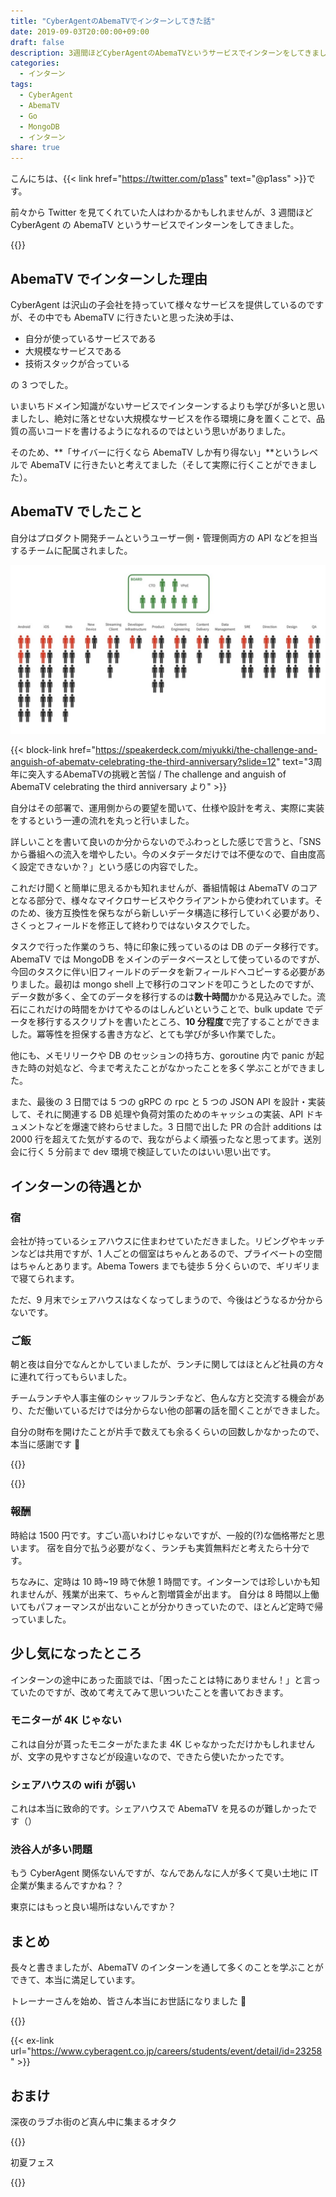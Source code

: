 ```yaml
---
title: "CyberAgentのAbemaTVでインターンしてきた話"
date: 2019-09-03T20:00:00+09:00
draft: false
description: 3週間ほどCyberAgentのAbemaTVというサービスでインターンをしてきました。Goを使った開発を行い、メモリリークやDBのセッションの持ち方、goroutine内でpanicが起きた時の対処など、今まで考えたことがなかったことを多く学ぶことができました。
categories:
  - インターン
tags:
  - CyberAgent
  - AbemaTV
  - Go
  - MongoDB
  - インターン
share: true
---
```


こんにちは、{{< link href="https://twitter.com/p1ass" text="@p1ass" >}}です。

前々から Twitter を見てくれていた人はわかるかもしれませんが、3 週間ほど CyberAgent の AbemaTV というサービスでインターンをしてきました。

{{<twitter url="https://twitter.com/p1ass/status/1158995483240439808" >}}

<!--more-->

## AbemaTV でインターンした理由

CyberAgent は沢山の子会社を持っていて様々なサービスを提供しているのですが、その中でも AbemaTV に行きたいと思った決め手は、

- 自分が使っているサービスである
- 大規模なサービスである
- 技術スタックが合っている

の 3 つでした。

いまいちドメイン知識がないサービスでインターンするよりも学びが多いと思いましたし、絶対に落とせない大規模なサービスを作る環境に身を置くことで、品質の高いコードを書けるようになれるのではという思いがありました。

そのため、**「サイバーに行くなら AbemaTV しか有り得ない」**というレベルで AbemaTV に行きたいと考えてました（そして実際に行くことができました）。

## AbemaTV でしたこと

自分はプロダクト開発チームというユーザー側・管理側両方の API などを担当するチームに配属されました。

![チーム図](team.png)

{{< block-link href="https://speakerdeck.com/miyukki/the-challenge-and-anguish-of-abematv-celebrating-the-third-anniversary?slide=12" text="3周年に突入するAbemaTVの挑戦と苦悩 / The challenge and anguish of AbemaTV celebrating the third anniversary より" >}}

自分はその部署で、運用側からの要望を聞いて、仕様や設計を考え、実際に実装をするという一連の流れを丸っと行いました。

詳しいことを書いて良いのか分からないのでふわっとした感じで言うと、「SNS から番組への流入を増やしたい。今のメタデータだけでは不便なので、自由度高く設定できないか？」という感じの内容でした。

これだけ聞くと簡単に思えるかも知れませんが、番組情報は AbemaTV のコアとなる部分で、様々なマイクロサービスやクライアントから使われています。そのため、後方互換性を保ちながら新しいデータ構造に移行していく必要があり、さくっとフィールドを修正して終わりではないタスクでした。

タスクで行った作業のうち、特に印象に残っているのは DB のデータ移行です。
AbemaTV では MongoDB をメインのデータベースとして使っているのですが、今回のタスクに伴い旧フィールドのデータを新フィールドへコピーする必要がありました。最初は mongo shell 上で移行のコマンドを叩こうとしたのですが、データ数が多く、全てのデータを移行するのは**数十時間**かかる見込みでした。流石にこれだけの時間をかけてやるのはしんどいということで、bulk update でデータを移行するスクリプトを書いたところ、**10 分程度**で完了することができました。冪等性を担保する書き方など、とても学びが多い作業でした。

他にも、メモリリークや DB のセッションの持ち方、goroutine 内で panic が起きた時の対処など、今まで考えたことがなかったことを多く学ぶことができました。

また、最後の 3 日間では 5 つの gRPC の rpc と 5 つの JSON API を設計・実装して、それに関連する DB 処理や負荷対策のためのキャッシュの実装、API ドキュメントなどを爆速で終わらせました。3 日間で出した PR の合計 additions は 2000 行を超えてた気がするので、我ながらよく頑張ったなと思ってます。送別会に行く 5 分前まで dev 環境で検証していたのはいい思い出です。

## インターンの待遇とか

### 宿

会社が持っているシェアハウスに住まわせていただきました。リビングやキッチンなどは共用ですが、1 人ごとの個室はちゃんとあるので、プライベートの空間はちゃんとあります。Abema Towers までも徒歩 5 分くらいので、ギリギリまで寝てられます。

ただ、9 月末でシェアハウスはなくなってしまうので、今後はどうなるか分からないです。

### ご飯

朝と夜は自分でなんとかしていましたが、ランチに関してはほとんど社員の方々に連れて行ってもらいました。

チームランチや人事主催のシャッフルランチなど、色んな方と交流する機会があり、ただ働いているだけでは分からない他の部署の話を聞くことができました。

自分の財布を開けたことが片手で数えても余るくらいの回数しかなかったので、本当に感謝です 🙏

{{<twitter url="https://twitter.com/p1ass/status/1161139585306415104" >}}

{{<twitter url="https://twitter.com/p1ass/status/1162215621569830913" >}}


### 報酬

時給は 1500 円です。すごい高いわけじゃないですが、一般的(?)な価格帯だと思います。
宿を自分で払う必要がなく、ランチも実質無料だと考えたら十分です。

ちなみに、定時は 10 時~19 時で休憩 1 時間です。インターンでは珍しいかも知れませんが、残業が出来て、ちゃんと割増賃金が出ます。
自分は 8 時間以上働いてもパフォーマンスが出ないことが分かりきっていたので、ほとんど定時で帰っていました。

## 少し気になったところ

インターンの途中にあった面談では、「困ったことは特にありません！」と言っていたのですが、改めて考えてみて思いついたことを書いておきます。

### モニターが 4K じゃない

これは自分が貰ったモニターがたまたま 4K じゃなかっただけかもしれませんが、文字の見やすさなどが段違いなので、できたら使いたかったです。

### シェアハウスの wifi が弱い

これは本当に致命的です。シェアハウスで AbemaTV を見るのが難しかったです（）

### 渋谷人が多い問題

もう CyberAgent 関係ないんですが、なんであんなに人が多くて臭い土地に IT 企業が集まるんですかね？？

東京にはもっと良い場所はないんですか？

## まとめ

長々と書きましたが、AbemaTV のインターンを通して多くのことを学ぶことができて、本当に満足しています。

トレーナーさんを始め、皆さん本当にお世話になりました 🙏

{{<twitter url="https://twitter.com/p1ass/status/1167772325992792066" >}}

{{< ex-link url="https://www.cyberagent.co.jp/careers/students/event/detail/id=23258" >}}

## おまけ

深夜のラブホ街のど真ん中に集まるオタク

{{<twitter url="https://twitter.com/p1ass/status/1168541938317840384" >}}

初夏フェス


{{<twitter url="https://twitter.com/p1ass/status/1162898390188822528" >}}
